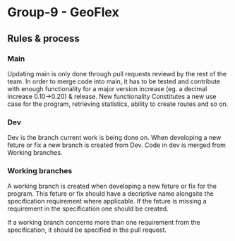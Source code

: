 # Group-9 - GeoFlex

## Rules & process
### Main
Updating main is only done through pull requests reviewd by the rest of the team.
In order to merge code into main, it has to be tested and contribute with enough functionality for
a major version increase (eg. a decimal increase 0.10->0.20) & release.
New functionality Constitutes a new use case for the program, retrieving statistics, ability to create routes and so on.

### Dev
Dev is the branch current work is being done on.
When developing a new feture or fix a new branch is created from Dev.
Code in dev is merged from Working branches.

### Working branches
A working branch is created when developing a new feture or fix for the program.
This feture or fix should have a decriptive name alongsite the specification requirement where applicable.
If the feture is missing a requirement in the specification one should be created.

If a working branch concerns more than one requirement from the specification, it should be specified in the pull request.
